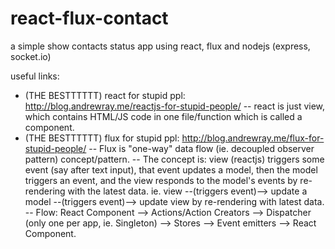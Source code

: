 # react-flux-contact
a simple show contacts status app using react, flux and nodejs (express, socket.io)

useful links:
- (THE BESTTTTTT) react for stupid ppl: http://blog.andrewray.me/reactjs-for-stupid-people/
-- react is just view, which contains HTML/JS code in one file/function which is called a component.
- (THE BESTTTTTT) flux for stupid ppl: http://blog.andrewray.me/flux-for-stupid-people/
-- Flux is "one-way" data flow (ie. decoupled observer pattern) concept/pattern.
-- The concept is: view (reactjs) triggers some event (say after text input), that event updates a model,
   then the model triggers an event, and the view responds to the model's events by re-rendering with the latest data.
   ie. view --(triggers event)--> update a model --(triggers event)--> update view by re-rendering with latest data.
-- Flow: React Component --> Actions/Action Creators --> Dispatcher (only one per app, ie. Singleton) --> Stores -->
         Event emitters --> React Component.
